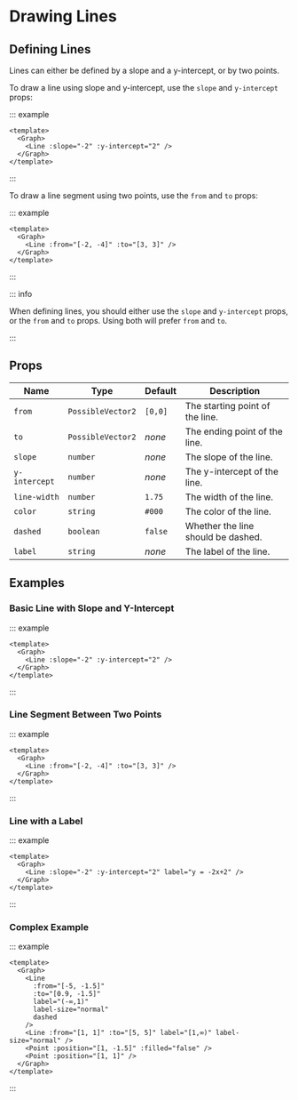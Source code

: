 # Drawing Lines

<div class="justify-center items-center flex">
  <Graph :units="false">
    <Line :slope="-2" />
    <Line :from="[1, 3]" :to="[3, 3]" color="red" />
    <Line :from="[-4, -3]" :to="[-3, 2]" color="lightseagreen" dashed />
  </Graph>
</div>

## Defining Lines

Lines can either be defined by a slope and a y-intercept, or by two points.

To draw a line using slope and y-intercept, use the `slope` and `y-intercept`
props:

::: example

```vue
<template>
  <Graph>
    <Line :slope="-2" :y-intercept="2" />
  </Graph>
</template>
```

:::

To draw a line segment using two points, use the `from` and `to` props:

::: example

```vue
<template>
  <Graph>
    <Line :from="[-2, -4]" :to="[3, 3]" />
  </Graph>
</template>
```

:::

::: info

When defining lines, you should either use the `slope` and `y-intercept` props,
or the `from` and `to` props. Using both will prefer `from` and `to`.

:::

## Props

| Name          | Type              | Default | Description                        |
| ------------- | ----------------- | ------- | ---------------------------------- |
| `from`        | `PossibleVector2` | `[0,0]` | The starting point of the line.    |
| `to`          | `PossibleVector2` | _none_  | The ending point of the line.      |
| `slope`       | `number`          | _none_  | The slope of the line.             |
| `y-intercept` | `number`          | _none_  | The y-intercept of the line.       |
| `line-width`  | `number`          | `1.75`  | The width of the line.             |
| `color`       | `string`          | `#000`  | The color of the line.             |
| `dashed`      | `boolean`         | `false` | Whether the line should be dashed. |
| `label`       | `string`          | _none_  | The label of the line.             |

## Examples

### Basic Line with Slope and Y-Intercept

::: example

```vue
<template>
  <Graph>
    <Line :slope="-2" :y-intercept="2" />
  </Graph>
</template>
```

:::

### Line Segment Between Two Points

::: example

```vue
<template>
  <Graph>
    <Line :from="[-2, -4]" :to="[3, 3]" />
  </Graph>
</template>
```

:::

### Line with a Label

::: example

```vue
<template>
  <Graph>
    <Line :slope="-2" :y-intercept="2" label="y = -2x+2" />
  </Graph>
</template>
```

:::

### Complex Example

::: example

```vue
<template>
  <Graph>
    <Line
      :from="[-5, -1.5]"
      :to="[0.9, -1.5]"
      label="(-∞,1)"
      label-size="normal"
      dashed
    />
    <Line :from="[1, 1]" :to="[5, 5]" label="[1,∞)" label-size="normal" />
    <Point :position="[1, -1.5]" :filled="false" />
    <Point :position="[1, 1]" />
  </Graph>
</template>
```

:::
